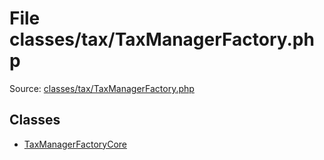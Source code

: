 File classes/tax/TaxManagerFactory.php
=========

Source: [classes/tax/TaxManagerFactory.php](https://github.com/PrestaShop/PrestaShop/blob/1.5.0.1/classes/tax/TaxManagerFactory.php)


Classes
-------

* [TaxManagerFactoryCore](class.TaxManagerFactoryCore.md)

